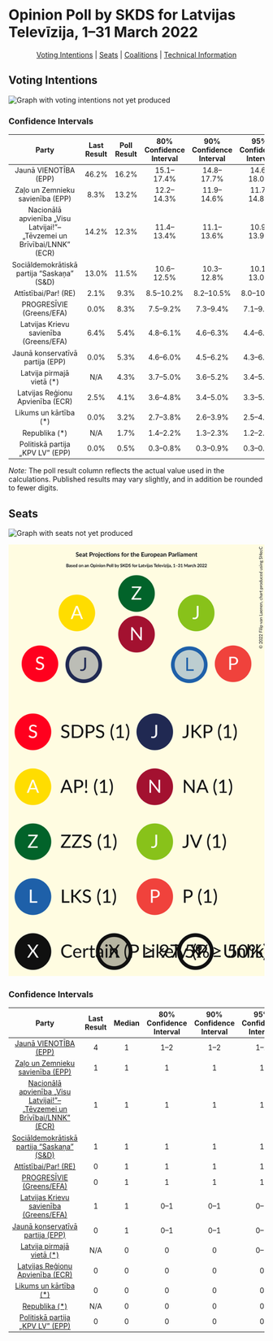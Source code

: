 # Opinion Poll by SKDS for Latvijas Televīzija, 1–31 March 2022

<p align="center"><a href="#voting-intentions">Voting Intentions</a> | <a href="#seats">Seats</a> | <a href="#coalitions">Coalitions</a> | <a href="#technical-information">Technical Information</a></p>

## Voting Intentions

![Graph with voting intentions not yet produced](2022-03-31-SKDS.png "Voting Intentions")

### Confidence Intervals

| Party | Last Result | Poll Result | 80% Confidence Interval | 90% Confidence Interval | 95% Confidence Interval | 99% Confidence Interval |
|:-----:|:-----------:|:-----------:|:-----------------------:|:-----------------------:|:-----------------------:|:-----------------------:|
| Jaunā VIENOTĪBA (EPP) | 46.2% | 16.2% | 15.1–17.4% |14.8–17.7% |14.6–18.0% |14.1–18.5% |
| Zaļo un Zemnieku savienība (EPP) | 8.3% | 13.2% | 12.2–14.3% |11.9–14.6% |11.7–14.8% |11.3–15.3% |
| Nacionālā apvienība „Visu Latvijai!”–„Tēvzemei un Brīvībai/LNNK” (ECR) | 14.2% | 12.3% | 11.4–13.4% |11.1–13.6% |10.9–13.9% |10.4–14.4% |
| Sociāldemokrātiskā partija “Saskaņa” (S&D) | 13.0% | 11.5% | 10.6–12.5% |10.3–12.8% |10.1–13.0% |9.7–13.5% |
| Attīstībai/Par! (RE) | 2.1% | 9.3% | 8.5–10.2% |8.2–10.5% |8.0–10.7% |7.7–11.2% |
| PROGRESĪVIE (Greens/EFA) | 0.0% | 8.3% | 7.5–9.2% |7.3–9.4% |7.1–9.7% |6.8–10.1% |
| Latvijas Krievu savienība (Greens/EFA) | 6.4% | 5.4% | 4.8–6.1% |4.6–6.3% |4.4–6.5% |4.1–6.9% |
| Jaunā konservatīvā partija (EPP) | 0.0% | 5.3% | 4.6–6.0% |4.5–6.2% |4.3–6.4% |4.1–6.8% |
| Latvija pirmajā vietā (*) | N/A | 4.3% | 3.7–5.0% |3.6–5.2% |3.4–5.3% |3.2–5.7% |
| Latvijas Reģionu Apvienība (ECR) | 2.5% | 4.1% | 3.6–4.8% |3.4–5.0% |3.3–5.1% |3.0–5.5% |
| Likums un kārtība (*) | 0.0% | 3.2% | 2.7–3.8% |2.6–3.9% |2.5–4.1% |2.3–4.4% |
| Republika (*) | N/A | 1.7% | 1.4–2.2% |1.3–2.3% |1.2–2.4% |1.1–2.7% |
| Politiskā partija „KPV LV” (EPP) | 0.0% | 0.5% | 0.3–0.8% |0.3–0.9% |0.3–0.9% |0.2–1.1% |

*Note:* The poll result column reflects the actual value used in the calculations. Published results may vary slightly, and in addition be rounded to fewer digits.

## Seats

![Graph with seats not yet produced](2022-03-31-SKDS-seats.png "Seats")

![Graph with seating plan not yet produced](2022-03-31-SKDS-seating-plan.png "Seating Plan")

### Confidence Intervals

| Party | Last Result | Median | 80% Confidence Interval | 90% Confidence Interval | 95% Confidence Interval | 99% Confidence Interval |
|:-----:|:-----------:|:------:|:-----------------------:|:-----------------------:|:-----------------------:|:-----------------------:|
| <a href="#jaunā-vienotība-(epp)">Jaunā VIENOTĪBA (EPP)</a> | 4 | 1 | 1–2 |1–2 |1–2 |1–2 |
| <a href="#zaļo-un-zemnieku-savienība-(epp)">Zaļo un Zemnieku savienība (EPP)</a> | 1 | 1 | 1 |1 |1 |1–2 |
| <a href="#nacionālā-apvienība-„visu-latvijai!”–„tēvzemei-un-brīvībai/lnnk”-(ecr)">Nacionālā apvienība „Visu Latvijai!”–„Tēvzemei un Brīvībai/LNNK” (ECR)</a> | 1 | 1 | 1 |1 |1 |1–2 |
| <a href="#sociāldemokrātiskā-partija-“saskaņa”-(s&d)">Sociāldemokrātiskā partija “Saskaņa” (S&D)</a> | 1 | 1 | 1 |1 |1 |1 |
| <a href="#attīstībai/par!-(re)">Attīstībai/Par! (RE)</a> | 0 | 1 | 1 |1 |1 |1 |
| <a href="#progresīvie-(greens/efa)">PROGRESĪVIE (Greens/EFA)</a> | 0 | 1 | 1 |1 |1 |1 |
| <a href="#latvijas-krievu-savienība-(greens/efa)">Latvijas Krievu savienība (Greens/EFA)</a> | 1 | 1 | 0–1 |0–1 |0–1 |0–1 |
| <a href="#jaunā-konservatīvā-partija-(epp)">Jaunā konservatīvā partija (EPP)</a> | 0 | 1 | 0–1 |0–1 |0–1 |0–1 |
| <a href="#latvija-pirmajā-vietā-(*)">Latvija pirmajā vietā (*)</a> | N/A | 0 | 0 |0 |0–1 |0–1 |
| <a href="#latvijas-reģionu-apvienība-(ecr)">Latvijas Reģionu Apvienība (ECR)</a> | 0 | 0 | 0 |0 |0 |0 |
| <a href="#likums-un-kārtība-(*)">Likums un kārtība (*)</a> | 0 | 0 | 0 |0 |0 |0 |
| <a href="#republika-(*)">Republika (*)</a> | N/A | 0 | 0 |0 |0 |0 |
| <a href="#politiskā-partija-„kpv-lv”-(epp)">Politiskā partija „KPV LV” (EPP)</a> | 0 | 0 | 0 |0 |0 |0 |

